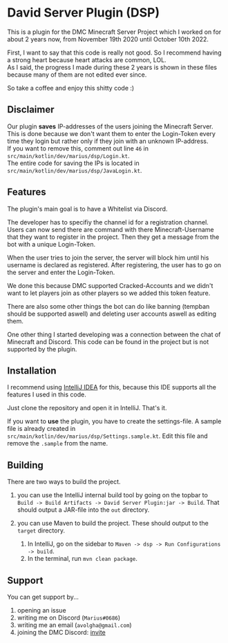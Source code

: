 # David Server Plugin (DSP)

This is a plugin for the DMC Minecraft Server Project which I worked on for about 2 years now, from November 19th 2020 until October 10th 2022.

First, I want to say that this code is really not good. So I recommend having a strong heart because heart attacks are common, LOL.  
As I said, the progress I made during these 2 years is shown in these files because many of them are not edited ever since.

So take a coffee and enjoy this shitty code :)

## Disclaimer

Our plugin **saves** IP-addresses of the users joining the Minecraft Server. This is done because we don't want them to enter the Login-Token every time they login but rather only if they join with an unknown IP-address.  
If you want to remove this, comment out line `46` in `src/main/kotlin/dev/marius/dsp/Login.kt`.  
The entire code for saving the IPs is located in `src/main/kotlin/dev/marius/dsp/JavaLogin.kt`.

## Features

The plugin's main goal is to have a Whitelist via Discord.

The developer has to specifiy the channel id for a registration channel. Users can now send there are command with there Minecraft-Username that they want to register in the project. Then they get a message from the bot with a unique Login-Token.

When the user tries to join the server, the server will block him until his username is declared as registered. After registering, the user has to go on the server and enter the Login-Token.

We done this because DMC supported Cracked-Accounts and we didn't want to let players join as other players so we added this token feature.

There are also some other things the bot can do like banning (tempban should be supported aswell) and deleting user accounts aswell as editing them.

One other thing I started developing was a connection between the chat of Minecraft and Discord. This code can be found in the project but is not supported by the plugin.

## Installation

I recommend using [IntelliJ IDEA](https://jetbrains.com/idea) for this, because this IDE supports all the features I used in this code.

Just clone the repository and open it in IntelliJ. That's it.

If you want to **use** the plugin, you have to create the settings-file. A sample file is already created in `src/main/kotlin/dev/marius/dsp/Settings.sample.kt`. Edit this file and remove the `.sample` from the name.

## Building

There are two ways to build the project.

1. you can use the IntelliJ internal build tool by going on the topbar to `Build -> Build Artifacts -> David Server Plugin:jar -> Build`. That should output a JAR-file into the `out` directory.

2. you can use Maven to build the project. These should output to the `target` directory.
   1. In IntelliJ, go on the sidebar to `Maven -> dsp -> Run Configurations -> build`.
   2. In the terminal, run `mvn clean package`.

## Support

You can get support by...

1. opening an issue
2. writing me on Discord (`Marius#0686`)
3. writing me an email (`avolgha@gmail.com`)
4. joining the DMC Discord: [invite](https://discord.gg/5U8aww6Pzm)

